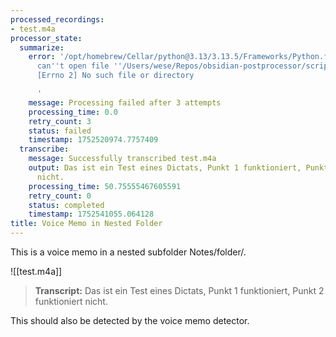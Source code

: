 ```yaml
---
processed_recordings:
- test.m4a
processor_state:
  summarize:
    error: '/opt/homebrew/Cellar/python@3.13/3.13.5/Frameworks/Python.framework/Versions/3.13/Resources/Python.app/Contents/MacOS/Python:
      can''t open file ''/Users/wese/Repos/obsidian-postprocessor/scripts/summarize.py'':
      [Errno 2] No such file or directory

      '
    message: Processing failed after 3 attempts
    processing_time: 0.0
    retry_count: 3
    status: failed
    timestamp: 1752520974.7757409
  transcribe:
    message: Successfully transcribed test.m4a
    output: Das ist ein Test eines Dictats, Punkt 1 funktioniert, Punkt 2 funktioniert
      nicht.
    processing_time: 50.75555467605591
    retry_count: 0
    status: completed
    timestamp: 1752541055.064128
title: Voice Memo in Nested Folder
---
```

This is a voice memo in a nested subfolder Notes/folder/.

![[test.m4a]]



> **Transcript:**
> Das ist ein Test eines Dictats, Punkt 1 funktioniert, Punkt 2 funktioniert nicht.



This should also be detected by the voice memo detector.

